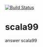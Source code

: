 [![Build Status](https://travis-ci.org/sakamotodesu/scala99.svg?branch=master)](https://travis-ci.org/sakamotodesu/scala99)

scala99
=======

answer scala99
